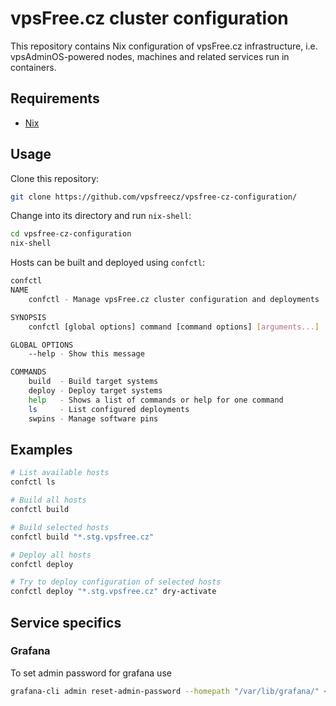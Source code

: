 vpsFree.cz cluster configuration
================================

This repository contains Nix configuration of vpsFree.cz infrastructure, i.e.
vpsAdminOS-powered nodes, machines and related services run in containers.

## Requirements

- [Nix](https://nixos.org/nix/)

## Usage
Clone this repository:

```bash
git clone https://github.com/vpsfreecz/vpsfree-cz-configuration/
```

Change into its directory and run `nix-shell`:

```bash
cd vpsfree-cz-configuration
nix-shell
```

Hosts can be built and deployed using `confctl`:

```bash
confctl
NAME
    confctl - Manage vpsFree.cz cluster configuration and deployments

SYNOPSIS
    confctl [global options] command [command options] [arguments...]

GLOBAL OPTIONS
    --help - Show this message

COMMANDS
    build  - Build target systems
    deploy - Deploy target systems
    help   - Shows a list of commands or help for one command
    ls     - List configured deployments
    swpins - Manage software pins
```

## Examples

```bash
# List available hosts
confctl ls

# Build all hosts
confctl build

# Build selected hosts
confctl build "*.stg.vpsfree.cz"

# Deploy all hosts
confctl deploy

# Try to deploy configuration of selected hosts
confctl deploy "*.stg.vpsfree.cz" dry-activate
```

## Service specifics
### Grafana
To set admin password for grafana use
```bash
grafana-cli admin reset-admin-password --homepath "/var/lib/grafana/" <NewPass>
```
